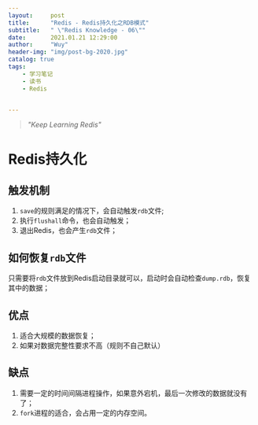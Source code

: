 ```yaml
---
layout:     post
title:      "Redis - Redis持久化之RDB模式"
subtitle:   " \"Redis Knowledge - 06\""
date:       2021.01.21 12:29:00
author:     "Wuy"
header-img: "img/post-bg-2020.jpg"
catalog: true
tags:
    - 学习笔记
    - 读书
    - Redis


---
```


> *"Keep Learning Redis"*

# Redis持久化

## 触发机制

1. `save`的规则满足的情况下，会自动触发`rdb`文件;
2. 执行`flushall`命令，也会自动触发；
3. 退出Redis，也会产生`rdb`文件；

## 如何恢复`rdb`文件

只需要将`rdb`文件放到Redis启动目录就可以，启动时会自动检查`dump.rdb`，恢复其中的数据；

## 优点

1. 适合大规模的数据恢复；
2. 如果对数据完整性要求不高（规则不自己默认）

## 缺点

1. 需要一定的时间间隔进程操作，如果意外宕机，最后一次修改的数据就没有了；
2. `fork`进程的适合，会占用一定的内存空间。